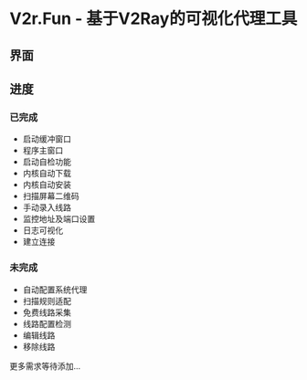 # V2r.Fun - 基于V2Ray的可视化代理工具

## 界面



## 进度

### 已完成

* 启动缓冲窗口
* 程序主窗口
* 启动自检功能
* 内核自动下载
* 内核自动安装
* 扫描屏幕二维码
* 手动录入线路
* 监控地址及端口设置
* 日志可视化
* 建立连接

### 未完成

* 自动配置系统代理
* 扫描规则适配
* 免费线路采集
* 线路配置检测
* 编辑线路
* 移除线路

更多需求等待添加...
